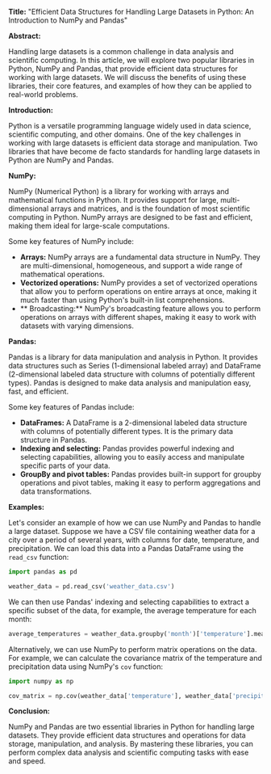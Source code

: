 **Title:** "Efficient Data Structures for Handling Large Datasets in Python: An Introduction to NumPy and Pandas"

**Abstract:**

Handling large datasets is a common challenge in data analysis and scientific computing. In this article, we will explore two popular libraries in Python, NumPy and Pandas, that provide efficient data structures for working with large datasets. We will discuss the benefits of using these libraries, their core features, and examples of how they can be applied to real-world problems.

**Introduction:**

Python is a versatile programming language widely used in data science, scientific computing, and other domains. One of the key challenges in working with large datasets is efficient data storage and manipulation. Two libraries that have become de facto standards for handling large datasets in Python are NumPy and Pandas.

**NumPy:**

NumPy (Numerical Python) is a library for working with arrays and mathematical functions in Python. It provides support for large, multi-dimensional arrays and matrices, and is the foundation of most scientific computing in Python. NumPy arrays are designed to be fast and efficient, making them ideal for large-scale computations.

Some key features of NumPy include:

* **Arrays:** NumPy arrays are a fundamental data structure in NumPy. They are multi-dimensional, homogeneous, and support a wide range of mathematical operations.
* **Vectorized operations:** NumPy provides a set of vectorized operations that allow you to perform operations on entire arrays at once, making it much faster than using Python's built-in list comprehensions.
* ** Broadcasting:** NumPy's broadcasting feature allows you to perform operations on arrays with different shapes, making it easy to work with datasets with varying dimensions.

**Pandas:**

Pandas is a library for data manipulation and analysis in Python. It provides data structures such as Series (1-dimensional labeled array) and DataFrame (2-dimensional labeled data structure with columns of potentially different types). Pandas is designed to make data analysis and manipulation easy, fast, and efficient.

Some key features of Pandas include:

* **DataFrames:** A DataFrame is a 2-dimensional labeled data structure with columns of potentially different types. It is the primary data structure in Pandas.
* **Indexing and selecting:** Pandas provides powerful indexing and selecting capabilities, allowing you to easily access and manipulate specific parts of your data.
* **GroupBy and pivot tables:** Pandas provides built-in support for groupby operations and pivot tables, making it easy to perform aggregations and data transformations.

**Examples:**

Let's consider an example of how we can use NumPy and Pandas to handle a large dataset. Suppose we have a CSV file containing weather data for a city over a period of several years, with columns for date, temperature, and precipitation. We can load this data into a Pandas DataFrame using the `read_csv` function:
```python
import pandas as pd

weather_data = pd.read_csv('weather_data.csv')
```
We can then use Pandas' indexing and selecting capabilities to extract a specific subset of the data, for example, the average temperature for each month:
```python
average_temperatures = weather_data.groupby('month')['temperature'].mean()
```
Alternatively, we can use NumPy to perform matrix operations on the data. For example, we can calculate the covariance matrix of the temperature and precipitation data using NumPy's `cov` function:
```python
import numpy as np

cov_matrix = np.cov(weather_data['temperature'], weather_data['precipitation'])
```
**Conclusion:**

NumPy and Pandas are two essential libraries in Python for handling large datasets. They provide efficient data structures and operations for data storage, manipulation, and analysis. By mastering these libraries, you can perform complex data analysis and scientific computing tasks with ease and speed.